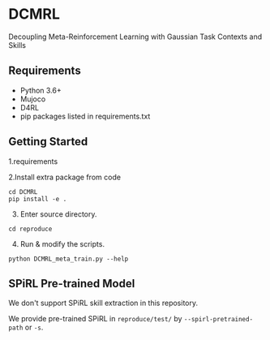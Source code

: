# DCMRL
Decoupling Meta-Reinforcement Learning with Gaussian Task Contexts and Skills


## Requirements

- Python 3.6+
- Mujoco
- D4RL
- pip packages listed in requirements.txt



## Getting Started

1.requirements

2.Install extra package from code

```
cd DCMRL
pip install -e .
```

3. Enter source directory.

```
cd reproduce
```

4. Run & modify the scripts.

```
python DCMRL_meta_train.py --help
```



## SPiRL Pre-trained Model

We don't support SPiRL skill extraction in this repository.

We provide pre-trained SPiRL in  `reproduce/test/` by `--spirl-pretrained-path` or `-s`.

